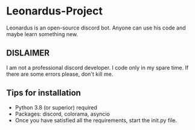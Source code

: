 # Leonardus-Project


Leonardus is an open-source discord bot. Anyone can use his code and maybe learn something new.



## **DISLAIMER**
I am not a professional discord developer. I code only in my spare time. If there are some errors please, don't kill me.



## Tips for installation

- Python 3.8 (or superior) required
- Packages: discord, colorama, asyncio
- Once you have satisfied all the requirements, start the init.py file.



